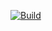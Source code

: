 [![Build](https://github.com/gergelytamaskiss/orion/actions/workflows/swift.yml/badge.svg)](https://github.com/gergelytamaskiss/orion/actions/workflows/swift.yml)

